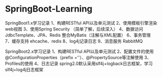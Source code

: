 # SpringBoot-Learning
SpringBoot1.x学习记录
1、构建RESTful API以及单元测试
2、使用模板引擎渲染web视图
3、使用Spring Security （简单了解，后续深入）
4、数据访问
   JdbcTemplate、JPA、Redis
   整合MyBatis（注解与XML配置）
6、事务管理
7、缓存支持 ehcache、redis
8、log4j记录日志
9、消息服务 RabbitMQ

SpringBoot2.x学习记录
1、构建RESTful API以及单元测试
2、配置文件的使用 @ConfigurationProperties（prefix =''）、@PropertySource等注解使用
3、Profiles的使用
4、日志记录 spring2.0默认采用slf4j+logback日志框架，学习slf4j+log4j日志框架

